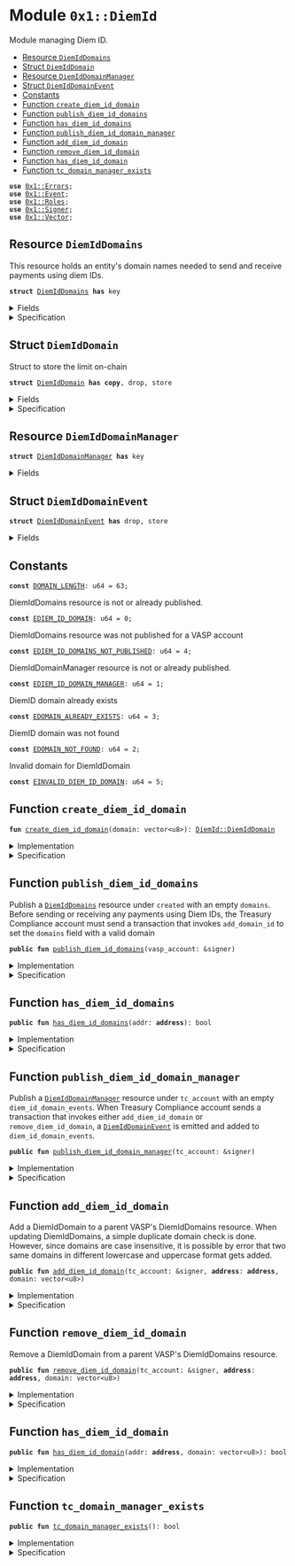 
<a name="0x1_DiemId"></a>

# Module `0x1::DiemId`

Module managing Diem ID.


-  [Resource `DiemIdDomains`](#0x1_DiemId_DiemIdDomains)
-  [Struct `DiemIdDomain`](#0x1_DiemId_DiemIdDomain)
-  [Resource `DiemIdDomainManager`](#0x1_DiemId_DiemIdDomainManager)
-  [Struct `DiemIdDomainEvent`](#0x1_DiemId_DiemIdDomainEvent)
-  [Constants](#@Constants_0)
-  [Function `create_diem_id_domain`](#0x1_DiemId_create_diem_id_domain)
-  [Function `publish_diem_id_domains`](#0x1_DiemId_publish_diem_id_domains)
-  [Function `has_diem_id_domains`](#0x1_DiemId_has_diem_id_domains)
-  [Function `publish_diem_id_domain_manager`](#0x1_DiemId_publish_diem_id_domain_manager)
-  [Function `add_diem_id_domain`](#0x1_DiemId_add_diem_id_domain)
-  [Function `remove_diem_id_domain`](#0x1_DiemId_remove_diem_id_domain)
-  [Function `has_diem_id_domain`](#0x1_DiemId_has_diem_id_domain)
-  [Function `tc_domain_manager_exists`](#0x1_DiemId_tc_domain_manager_exists)


<pre><code><b>use</b> <a href="../../../../../../../DPN/releases/artifacts/current/build/MoveStdlib/docs/Errors.md#0x1_Errors">0x1::Errors</a>;
<b>use</b> <a href="../../../../../../../DPN/releases/artifacts/current/build/MoveStdlib/docs/Event.md#0x1_Event">0x1::Event</a>;
<b>use</b> <a href="Roles.md#0x1_Roles">0x1::Roles</a>;
<b>use</b> <a href="../../../../../../../DPN/releases/artifacts/current/build/MoveStdlib/docs/Signer.md#0x1_Signer">0x1::Signer</a>;
<b>use</b> <a href="../../../../../../../DPN/releases/artifacts/current/build/MoveStdlib/docs/Vector.md#0x1_Vector">0x1::Vector</a>;
</code></pre>



<a name="0x1_DiemId_DiemIdDomains"></a>

## Resource `DiemIdDomains`

This resource holds an entity's domain names needed to send and receive payments using diem IDs.


<pre><code><b>struct</b> <a href="DiemId.md#0x1_DiemId_DiemIdDomains">DiemIdDomains</a> <b>has</b> key
</code></pre>



<details>
<summary>Fields</summary>


<dl>
<dt>
<code>domains: vector&lt;<a href="DiemId.md#0x1_DiemId_DiemIdDomain">DiemId::DiemIdDomain</a>&gt;</code>
</dt>
<dd>
 The list of domain names owned by this parent vasp account
</dd>
</dl>


</details>

<details>
<summary>Specification</summary>


All <code><a href="DiemId.md#0x1_DiemId_DiemIdDomain">DiemIdDomain</a></code>s stored in the <code><a href="DiemId.md#0x1_DiemId_DiemIdDomains">DiemIdDomains</a></code> resource are no more than 63 characters long.


<pre><code><b>invariant</b> <b>forall</b> i in 0..len(domains): len(domains[i].domain) &lt;= <a href="DiemId.md#0x1_DiemId_DOMAIN_LENGTH">DOMAIN_LENGTH</a>;
</code></pre>


The list of <code><a href="DiemId.md#0x1_DiemId_DiemIdDomain">DiemIdDomain</a></code>s are a set


<pre><code><b>invariant</b> <b>forall</b> i in 0..len(domains):
    <b>forall</b> j in i + 1..len(domains): domains[i] != domains[j];
</code></pre>



</details>

<a name="0x1_DiemId_DiemIdDomain"></a>

## Struct `DiemIdDomain`

Struct to store the limit on-chain


<pre><code><b>struct</b> <a href="DiemId.md#0x1_DiemId_DiemIdDomain">DiemIdDomain</a> <b>has</b> <b>copy</b>, drop, store
</code></pre>



<details>
<summary>Fields</summary>


<dl>
<dt>
<code>domain: vector&lt;u8&gt;</code>
</dt>
<dd>

</dd>
</dl>


</details>

<details>
<summary>Specification</summary>


All <code><a href="DiemId.md#0x1_DiemId_DiemIdDomain">DiemIdDomain</a></code>s must be no more than 63 characters long.


<pre><code><b>invariant</b> len(domain) &lt;= <a href="DiemId.md#0x1_DiemId_DOMAIN_LENGTH">DOMAIN_LENGTH</a>;
</code></pre>



</details>

<a name="0x1_DiemId_DiemIdDomainManager"></a>

## Resource `DiemIdDomainManager`



<pre><code><b>struct</b> <a href="DiemId.md#0x1_DiemId_DiemIdDomainManager">DiemIdDomainManager</a> <b>has</b> key
</code></pre>



<details>
<summary>Fields</summary>


<dl>
<dt>
<code>diem_id_domain_events: <a href="../../../../../../../DPN/releases/artifacts/current/build/MoveStdlib/docs/Event.md#0x1_Event_EventHandle">Event::EventHandle</a>&lt;<a href="DiemId.md#0x1_DiemId_DiemIdDomainEvent">DiemId::DiemIdDomainEvent</a>&gt;</code>
</dt>
<dd>
 Event handle for <code>domains</code> added or removed events. Emitted every time a domain is added
 or removed to <code>domains</code>
</dd>
</dl>


</details>

<a name="0x1_DiemId_DiemIdDomainEvent"></a>

## Struct `DiemIdDomainEvent`



<pre><code><b>struct</b> <a href="DiemId.md#0x1_DiemId_DiemIdDomainEvent">DiemIdDomainEvent</a> <b>has</b> drop, store
</code></pre>



<details>
<summary>Fields</summary>


<dl>
<dt>
<code>removed: bool</code>
</dt>
<dd>
 Whether a domain was added or removed
</dd>
<dt>
<code>domain: <a href="DiemId.md#0x1_DiemId_DiemIdDomain">DiemId::DiemIdDomain</a></code>
</dt>
<dd>
 Diem ID Domain string of the account
</dd>
<dt>
<code><b>address</b>: <b>address</b></code>
</dt>
<dd>
 On-chain account address
</dd>
</dl>


</details>

<a name="@Constants_0"></a>

## Constants


<a name="0x1_DiemId_DOMAIN_LENGTH"></a>



<pre><code><b>const</b> <a href="DiemId.md#0x1_DiemId_DOMAIN_LENGTH">DOMAIN_LENGTH</a>: u64 = 63;
</code></pre>



<a name="0x1_DiemId_EDIEM_ID_DOMAIN"></a>

DiemIdDomains resource is not or already published.


<pre><code><b>const</b> <a href="DiemId.md#0x1_DiemId_EDIEM_ID_DOMAIN">EDIEM_ID_DOMAIN</a>: u64 = 0;
</code></pre>



<a name="0x1_DiemId_EDIEM_ID_DOMAINS_NOT_PUBLISHED"></a>

DiemIdDomains resource was not published for a VASP account


<pre><code><b>const</b> <a href="DiemId.md#0x1_DiemId_EDIEM_ID_DOMAINS_NOT_PUBLISHED">EDIEM_ID_DOMAINS_NOT_PUBLISHED</a>: u64 = 4;
</code></pre>



<a name="0x1_DiemId_EDIEM_ID_DOMAIN_MANAGER"></a>

DiemIdDomainManager resource is not or already published.


<pre><code><b>const</b> <a href="DiemId.md#0x1_DiemId_EDIEM_ID_DOMAIN_MANAGER">EDIEM_ID_DOMAIN_MANAGER</a>: u64 = 1;
</code></pre>



<a name="0x1_DiemId_EDOMAIN_ALREADY_EXISTS"></a>

DiemID domain already exists


<pre><code><b>const</b> <a href="DiemId.md#0x1_DiemId_EDOMAIN_ALREADY_EXISTS">EDOMAIN_ALREADY_EXISTS</a>: u64 = 3;
</code></pre>



<a name="0x1_DiemId_EDOMAIN_NOT_FOUND"></a>

DiemID domain was not found


<pre><code><b>const</b> <a href="DiemId.md#0x1_DiemId_EDOMAIN_NOT_FOUND">EDOMAIN_NOT_FOUND</a>: u64 = 2;
</code></pre>



<a name="0x1_DiemId_EINVALID_DIEM_ID_DOMAIN"></a>

Invalid domain for DiemIdDomain


<pre><code><b>const</b> <a href="DiemId.md#0x1_DiemId_EINVALID_DIEM_ID_DOMAIN">EINVALID_DIEM_ID_DOMAIN</a>: u64 = 5;
</code></pre>



<a name="0x1_DiemId_create_diem_id_domain"></a>

## Function `create_diem_id_domain`



<pre><code><b>fun</b> <a href="DiemId.md#0x1_DiemId_create_diem_id_domain">create_diem_id_domain</a>(domain: vector&lt;u8&gt;): <a href="DiemId.md#0x1_DiemId_DiemIdDomain">DiemId::DiemIdDomain</a>
</code></pre>



<details>
<summary>Implementation</summary>


<pre><code><b>fun</b> <a href="DiemId.md#0x1_DiemId_create_diem_id_domain">create_diem_id_domain</a>(domain: vector&lt;u8&gt;): <a href="DiemId.md#0x1_DiemId_DiemIdDomain">DiemIdDomain</a> {
    <b>assert</b>!(<a href="../../../../../../../DPN/releases/artifacts/current/build/MoveStdlib/docs/Vector.md#0x1_Vector_length">Vector::length</a>(&domain) &lt;= <a href="DiemId.md#0x1_DiemId_DOMAIN_LENGTH">DOMAIN_LENGTH</a>, <a href="../../../../../../../DPN/releases/artifacts/current/build/MoveStdlib/docs/Errors.md#0x1_Errors_invalid_argument">Errors::invalid_argument</a>(<a href="DiemId.md#0x1_DiemId_EINVALID_DIEM_ID_DOMAIN">EINVALID_DIEM_ID_DOMAIN</a>));
    <a href="DiemId.md#0x1_DiemId_DiemIdDomain">DiemIdDomain</a>{ domain }
}
</code></pre>



</details>

<details>
<summary>Specification</summary>



<pre><code><b>include</b> <a href="DiemId.md#0x1_DiemId_CreateDiemIdDomainAbortsIf">CreateDiemIdDomainAbortsIf</a>;
<b>ensures</b> result == <a href="DiemId.md#0x1_DiemId_DiemIdDomain">DiemIdDomain</a> { domain };
</code></pre>




<a name="0x1_DiemId_CreateDiemIdDomainAbortsIf"></a>


<pre><code><b>schema</b> <a href="DiemId.md#0x1_DiemId_CreateDiemIdDomainAbortsIf">CreateDiemIdDomainAbortsIf</a> {
    domain: vector&lt;u8&gt;;
    <b>aborts_if</b> <a href="../../../../../../../DPN/releases/artifacts/current/build/MoveStdlib/docs/Vector.md#0x1_Vector_length">Vector::length</a>(domain) &gt; <a href="DiemId.md#0x1_DiemId_DOMAIN_LENGTH">DOMAIN_LENGTH</a> <b>with</b> Errors::INVALID_ARGUMENT;
}
</code></pre>



</details>

<a name="0x1_DiemId_publish_diem_id_domains"></a>

## Function `publish_diem_id_domains`

Publish a <code><a href="DiemId.md#0x1_DiemId_DiemIdDomains">DiemIdDomains</a></code> resource under <code>created</code> with an empty <code>domains</code>.
Before sending or receiving any payments using Diem IDs, the Treasury Compliance account must send
a transaction that invokes <code>add_domain_id</code> to set the <code>domains</code> field with a valid domain


<pre><code><b>public</b> <b>fun</b> <a href="DiemId.md#0x1_DiemId_publish_diem_id_domains">publish_diem_id_domains</a>(vasp_account: &signer)
</code></pre>



<details>
<summary>Implementation</summary>


<pre><code><b>public</b> <b>fun</b> <a href="DiemId.md#0x1_DiemId_publish_diem_id_domains">publish_diem_id_domains</a>(
    vasp_account: &signer,
) {
    <a href="Roles.md#0x1_Roles_assert_parent_vasp_role">Roles::assert_parent_vasp_role</a>(vasp_account);
    <b>assert</b>!(
        !<b>exists</b>&lt;<a href="DiemId.md#0x1_DiemId_DiemIdDomains">DiemIdDomains</a>&gt;(<a href="../../../../../../../DPN/releases/artifacts/current/build/MoveStdlib/docs/Signer.md#0x1_Signer_address_of">Signer::address_of</a>(vasp_account)),
        <a href="../../../../../../../DPN/releases/artifacts/current/build/MoveStdlib/docs/Errors.md#0x1_Errors_already_published">Errors::already_published</a>(<a href="DiemId.md#0x1_DiemId_EDIEM_ID_DOMAIN">EDIEM_ID_DOMAIN</a>)
    );
    <b>move_to</b>(vasp_account, <a href="DiemId.md#0x1_DiemId_DiemIdDomains">DiemIdDomains</a> {
        domains: <a href="../../../../../../../DPN/releases/artifacts/current/build/MoveStdlib/docs/Vector.md#0x1_Vector_empty">Vector::empty</a>(),
    })
}
</code></pre>



</details>

<details>
<summary>Specification</summary>



<pre><code><b>let</b> vasp_addr = <a href="../../../../../../../DPN/releases/artifacts/current/build/MoveStdlib/docs/Signer.md#0x1_Signer_address_of">Signer::address_of</a>(vasp_account);
<b>include</b> <a href="Roles.md#0x1_Roles_AbortsIfNotParentVasp">Roles::AbortsIfNotParentVasp</a>{account: vasp_account};
<b>include</b> <a href="DiemId.md#0x1_DiemId_PublishDiemIdDomainsAbortsIf">PublishDiemIdDomainsAbortsIf</a>;
<b>include</b> <a href="DiemId.md#0x1_DiemId_PublishDiemIdDomainsEnsures">PublishDiemIdDomainsEnsures</a>;
</code></pre>




<a name="0x1_DiemId_PublishDiemIdDomainsAbortsIf"></a>


<pre><code><b>schema</b> <a href="DiemId.md#0x1_DiemId_PublishDiemIdDomainsAbortsIf">PublishDiemIdDomainsAbortsIf</a> {
    vasp_addr: <b>address</b>;
    <b>aborts_if</b> <a href="DiemId.md#0x1_DiemId_has_diem_id_domains">has_diem_id_domains</a>(vasp_addr) <b>with</b> Errors::ALREADY_PUBLISHED;
}
</code></pre>




<a name="0x1_DiemId_PublishDiemIdDomainsEnsures"></a>


<pre><code><b>schema</b> <a href="DiemId.md#0x1_DiemId_PublishDiemIdDomainsEnsures">PublishDiemIdDomainsEnsures</a> {
    vasp_addr: <b>address</b>;
    <b>ensures</b> <b>exists</b>&lt;<a href="DiemId.md#0x1_DiemId_DiemIdDomains">DiemIdDomains</a>&gt;(vasp_addr);
    <b>ensures</b> <a href="../../../../../../../DPN/releases/artifacts/current/build/MoveStdlib/docs/Vector.md#0x1_Vector_is_empty">Vector::is_empty</a>(<b>global</b>&lt;<a href="DiemId.md#0x1_DiemId_DiemIdDomains">DiemIdDomains</a>&gt;(vasp_addr).domains);
}
</code></pre>



</details>

<a name="0x1_DiemId_has_diem_id_domains"></a>

## Function `has_diem_id_domains`



<pre><code><b>public</b> <b>fun</b> <a href="DiemId.md#0x1_DiemId_has_diem_id_domains">has_diem_id_domains</a>(addr: <b>address</b>): bool
</code></pre>



<details>
<summary>Implementation</summary>


<pre><code><b>public</b> <b>fun</b> <a href="DiemId.md#0x1_DiemId_has_diem_id_domains">has_diem_id_domains</a>(addr: <b>address</b>): bool {
    <b>exists</b>&lt;<a href="DiemId.md#0x1_DiemId_DiemIdDomains">DiemIdDomains</a>&gt;(addr)
}
</code></pre>



</details>

<details>
<summary>Specification</summary>



<pre><code><b>aborts_if</b> <b>false</b>;
<b>ensures</b> result == <b>exists</b>&lt;<a href="DiemId.md#0x1_DiemId_DiemIdDomains">DiemIdDomains</a>&gt;(addr);
</code></pre>



</details>

<a name="0x1_DiemId_publish_diem_id_domain_manager"></a>

## Function `publish_diem_id_domain_manager`

Publish a <code><a href="DiemId.md#0x1_DiemId_DiemIdDomainManager">DiemIdDomainManager</a></code> resource under <code>tc_account</code> with an empty <code>diem_id_domain_events</code>.
When Treasury Compliance account sends a transaction that invokes either <code>add_diem_id_domain</code> or
<code>remove_diem_id_domain</code>, a <code><a href="DiemId.md#0x1_DiemId_DiemIdDomainEvent">DiemIdDomainEvent</a></code> is emitted and added to <code>diem_id_domain_events</code>.


<pre><code><b>public</b> <b>fun</b> <a href="DiemId.md#0x1_DiemId_publish_diem_id_domain_manager">publish_diem_id_domain_manager</a>(tc_account: &signer)
</code></pre>



<details>
<summary>Implementation</summary>


<pre><code><b>public</b> <b>fun</b> <a href="DiemId.md#0x1_DiemId_publish_diem_id_domain_manager">publish_diem_id_domain_manager</a>(
    tc_account : &signer,
) {
    <a href="Roles.md#0x1_Roles_assert_treasury_compliance">Roles::assert_treasury_compliance</a>(tc_account);
    <b>assert</b>!(
        !<b>exists</b>&lt;<a href="DiemId.md#0x1_DiemId_DiemIdDomainManager">DiemIdDomainManager</a>&gt;(<a href="../../../../../../../DPN/releases/artifacts/current/build/MoveStdlib/docs/Signer.md#0x1_Signer_address_of">Signer::address_of</a>(tc_account)),
        <a href="../../../../../../../DPN/releases/artifacts/current/build/MoveStdlib/docs/Errors.md#0x1_Errors_already_published">Errors::already_published</a>(<a href="DiemId.md#0x1_DiemId_EDIEM_ID_DOMAIN_MANAGER">EDIEM_ID_DOMAIN_MANAGER</a>)
    );
    <b>move_to</b>(
        tc_account,
        <a href="DiemId.md#0x1_DiemId_DiemIdDomainManager">DiemIdDomainManager</a> {
            diem_id_domain_events: <a href="../../../../../../../DPN/releases/artifacts/current/build/MoveStdlib/docs/Event.md#0x1_Event_new_event_handle">Event::new_event_handle</a>&lt;<a href="DiemId.md#0x1_DiemId_DiemIdDomainEvent">DiemIdDomainEvent</a>&gt;(tc_account),
        }
    );
}
</code></pre>



</details>

<details>
<summary>Specification</summary>



<pre><code><b>include</b> <a href="Roles.md#0x1_Roles_AbortsIfNotTreasuryCompliance">Roles::AbortsIfNotTreasuryCompliance</a>{account: tc_account};
<b>aborts_if</b> <a href="DiemId.md#0x1_DiemId_tc_domain_manager_exists">tc_domain_manager_exists</a>() <b>with</b> Errors::ALREADY_PUBLISHED;
<b>ensures</b> <b>exists</b>&lt;<a href="DiemId.md#0x1_DiemId_DiemIdDomainManager">DiemIdDomainManager</a>&gt;(<a href="../../../../../../../DPN/releases/artifacts/current/build/MoveStdlib/docs/Signer.md#0x1_Signer_address_of">Signer::address_of</a>(tc_account));
<b>modifies</b> <b>global</b>&lt;<a href="DiemId.md#0x1_DiemId_DiemIdDomainManager">DiemIdDomainManager</a>&gt;(<a href="../../../../../../../DPN/releases/artifacts/current/build/MoveStdlib/docs/Signer.md#0x1_Signer_address_of">Signer::address_of</a>(tc_account));
</code></pre>



</details>

<a name="0x1_DiemId_add_diem_id_domain"></a>

## Function `add_diem_id_domain`

Add a DiemIdDomain to a parent VASP's DiemIdDomains resource.
When updating DiemIdDomains, a simple duplicate domain check is done.
However, since domains are case insensitive, it is possible by error that two same domains in
different lowercase and uppercase format gets added.


<pre><code><b>public</b> <b>fun</b> <a href="DiemId.md#0x1_DiemId_add_diem_id_domain">add_diem_id_domain</a>(tc_account: &signer, <b>address</b>: <b>address</b>, domain: vector&lt;u8&gt;)
</code></pre>



<details>
<summary>Implementation</summary>


<pre><code><b>public</b> <b>fun</b> <a href="DiemId.md#0x1_DiemId_add_diem_id_domain">add_diem_id_domain</a>(
    tc_account: &signer,
    <b>address</b>: <b>address</b>,
    domain: vector&lt;u8&gt;,
) <b>acquires</b> <a href="DiemId.md#0x1_DiemId_DiemIdDomainManager">DiemIdDomainManager</a>, <a href="DiemId.md#0x1_DiemId_DiemIdDomains">DiemIdDomains</a> {
    <a href="Roles.md#0x1_Roles_assert_treasury_compliance">Roles::assert_treasury_compliance</a>(tc_account);
    <b>assert</b>!(<a href="DiemId.md#0x1_DiemId_tc_domain_manager_exists">tc_domain_manager_exists</a>(), <a href="../../../../../../../DPN/releases/artifacts/current/build/MoveStdlib/docs/Errors.md#0x1_Errors_not_published">Errors::not_published</a>(<a href="DiemId.md#0x1_DiemId_EDIEM_ID_DOMAIN_MANAGER">EDIEM_ID_DOMAIN_MANAGER</a>));
    <b>assert</b>!(
        <b>exists</b>&lt;<a href="DiemId.md#0x1_DiemId_DiemIdDomains">DiemIdDomains</a>&gt;(<b>address</b>),
        <a href="../../../../../../../DPN/releases/artifacts/current/build/MoveStdlib/docs/Errors.md#0x1_Errors_not_published">Errors::not_published</a>(<a href="DiemId.md#0x1_DiemId_EDIEM_ID_DOMAINS_NOT_PUBLISHED">EDIEM_ID_DOMAINS_NOT_PUBLISHED</a>)
    );

    <b>let</b> account_domains = <b>borrow_global_mut</b>&lt;<a href="DiemId.md#0x1_DiemId_DiemIdDomains">DiemIdDomains</a>&gt;(<b>address</b>);
    <b>let</b> diem_id_domain = <a href="DiemId.md#0x1_DiemId_create_diem_id_domain">create_diem_id_domain</a>(domain);

    <b>assert</b>!(
        !<a href="../../../../../../../DPN/releases/artifacts/current/build/MoveStdlib/docs/Vector.md#0x1_Vector_contains">Vector::contains</a>(&account_domains.domains, &diem_id_domain),
        <a href="../../../../../../../DPN/releases/artifacts/current/build/MoveStdlib/docs/Errors.md#0x1_Errors_invalid_argument">Errors::invalid_argument</a>(<a href="DiemId.md#0x1_DiemId_EDOMAIN_ALREADY_EXISTS">EDOMAIN_ALREADY_EXISTS</a>)
    );

    <a href="../../../../../../../DPN/releases/artifacts/current/build/MoveStdlib/docs/Vector.md#0x1_Vector_push_back">Vector::push_back</a>(&<b>mut</b> account_domains.domains, <b>copy</b> diem_id_domain);

    <a href="../../../../../../../DPN/releases/artifacts/current/build/MoveStdlib/docs/Event.md#0x1_Event_emit_event">Event::emit_event</a>(
        &<b>mut</b> <b>borrow_global_mut</b>&lt;<a href="DiemId.md#0x1_DiemId_DiemIdDomainManager">DiemIdDomainManager</a>&gt;(@TreasuryCompliance).diem_id_domain_events,
        <a href="DiemId.md#0x1_DiemId_DiemIdDomainEvent">DiemIdDomainEvent</a> {
            removed: <b>false</b>,
            domain: diem_id_domain,
            <b>address</b>,
        },
    );
}
</code></pre>



</details>

<details>
<summary>Specification</summary>



<pre><code><b>include</b> <a href="DiemId.md#0x1_DiemId_AddDiemIdDomainAbortsIf">AddDiemIdDomainAbortsIf</a>;
<b>include</b> <a href="DiemId.md#0x1_DiemId_AddDiemIdDomainEnsures">AddDiemIdDomainEnsures</a>;
<b>include</b> <a href="DiemId.md#0x1_DiemId_AddDiemIdDomainEmits">AddDiemIdDomainEmits</a>;
</code></pre>




<a name="0x1_DiemId_AddDiemIdDomainAbortsIf"></a>


<pre><code><b>schema</b> <a href="DiemId.md#0x1_DiemId_AddDiemIdDomainAbortsIf">AddDiemIdDomainAbortsIf</a> {
    tc_account: signer;
    <b>address</b>: <b>address</b>;
    domain: vector&lt;u8&gt;;
    <b>let</b> domains = <b>global</b>&lt;<a href="DiemId.md#0x1_DiemId_DiemIdDomains">DiemIdDomains</a>&gt;(<b>address</b>).domains;
    <b>include</b> <a href="Roles.md#0x1_Roles_AbortsIfNotTreasuryCompliance">Roles::AbortsIfNotTreasuryCompliance</a>{account: tc_account};
    <b>include</b> <a href="DiemId.md#0x1_DiemId_CreateDiemIdDomainAbortsIf">CreateDiemIdDomainAbortsIf</a>;
    <b>aborts_if</b> !<b>exists</b>&lt;<a href="DiemId.md#0x1_DiemId_DiemIdDomains">DiemIdDomains</a>&gt;(<b>address</b>) <b>with</b> Errors::NOT_PUBLISHED;
    <b>aborts_if</b> !<a href="DiemId.md#0x1_DiemId_tc_domain_manager_exists">tc_domain_manager_exists</a>() <b>with</b> Errors::NOT_PUBLISHED;
    <b>aborts_if</b> contains(domains, <a href="DiemId.md#0x1_DiemId_DiemIdDomain">DiemIdDomain</a> { domain }) <b>with</b> Errors::INVALID_ARGUMENT;
}
</code></pre>




<a name="0x1_DiemId_AddDiemIdDomainEnsures"></a>


<pre><code><b>schema</b> <a href="DiemId.md#0x1_DiemId_AddDiemIdDomainEnsures">AddDiemIdDomainEnsures</a> {
    <b>address</b>: <b>address</b>;
    domain: vector&lt;u8&gt;;
    <b>let</b> <b>post</b> domains = <b>global</b>&lt;<a href="DiemId.md#0x1_DiemId_DiemIdDomains">DiemIdDomains</a>&gt;(<b>address</b>).domains;
    <b>ensures</b> contains(domains, <a href="DiemId.md#0x1_DiemId_DiemIdDomain">DiemIdDomain</a> { domain });
}
</code></pre>




<a name="0x1_DiemId_AddDiemIdDomainEmits"></a>


<pre><code><b>schema</b> <a href="DiemId.md#0x1_DiemId_AddDiemIdDomainEmits">AddDiemIdDomainEmits</a> {
    <b>address</b>: <b>address</b>;
    domain: vector&lt;u8&gt;;
    <b>let</b> handle = <b>global</b>&lt;<a href="DiemId.md#0x1_DiemId_DiemIdDomainManager">DiemIdDomainManager</a>&gt;(@TreasuryCompliance).diem_id_domain_events;
    <b>let</b> msg = <a href="DiemId.md#0x1_DiemId_DiemIdDomainEvent">DiemIdDomainEvent</a> {
        removed: <b>false</b>,
        domain: <a href="DiemId.md#0x1_DiemId_DiemIdDomain">DiemIdDomain</a> { domain },
        <b>address</b>,
    };
    <b>emits</b> msg <b>to</b> handle;
}
</code></pre>



</details>

<a name="0x1_DiemId_remove_diem_id_domain"></a>

## Function `remove_diem_id_domain`

Remove a DiemIdDomain from a parent VASP's DiemIdDomains resource.


<pre><code><b>public</b> <b>fun</b> <a href="DiemId.md#0x1_DiemId_remove_diem_id_domain">remove_diem_id_domain</a>(tc_account: &signer, <b>address</b>: <b>address</b>, domain: vector&lt;u8&gt;)
</code></pre>



<details>
<summary>Implementation</summary>


<pre><code><b>public</b> <b>fun</b> <a href="DiemId.md#0x1_DiemId_remove_diem_id_domain">remove_diem_id_domain</a>(
    tc_account: &signer,
    <b>address</b>: <b>address</b>,
    domain: vector&lt;u8&gt;,
) <b>acquires</b> <a href="DiemId.md#0x1_DiemId_DiemIdDomainManager">DiemIdDomainManager</a>, <a href="DiemId.md#0x1_DiemId_DiemIdDomains">DiemIdDomains</a> {
    <a href="Roles.md#0x1_Roles_assert_treasury_compliance">Roles::assert_treasury_compliance</a>(tc_account);
    <b>assert</b>!(<a href="DiemId.md#0x1_DiemId_tc_domain_manager_exists">tc_domain_manager_exists</a>(), <a href="../../../../../../../DPN/releases/artifacts/current/build/MoveStdlib/docs/Errors.md#0x1_Errors_not_published">Errors::not_published</a>(<a href="DiemId.md#0x1_DiemId_EDIEM_ID_DOMAIN_MANAGER">EDIEM_ID_DOMAIN_MANAGER</a>));
    <b>assert</b>!(
        <b>exists</b>&lt;<a href="DiemId.md#0x1_DiemId_DiemIdDomains">DiemIdDomains</a>&gt;(<b>address</b>),
        <a href="../../../../../../../DPN/releases/artifacts/current/build/MoveStdlib/docs/Errors.md#0x1_Errors_not_published">Errors::not_published</a>(<a href="DiemId.md#0x1_DiemId_EDIEM_ID_DOMAINS_NOT_PUBLISHED">EDIEM_ID_DOMAINS_NOT_PUBLISHED</a>)
    );

    <b>let</b> account_domains = <b>borrow_global_mut</b>&lt;<a href="DiemId.md#0x1_DiemId_DiemIdDomains">DiemIdDomains</a>&gt;(<b>address</b>);
    <b>let</b> diem_id_domain = <a href="DiemId.md#0x1_DiemId_create_diem_id_domain">create_diem_id_domain</a>(domain);

    <b>let</b> (<b>has</b>, index) = <a href="../../../../../../../DPN/releases/artifacts/current/build/MoveStdlib/docs/Vector.md#0x1_Vector_index_of">Vector::index_of</a>(&account_domains.domains, &diem_id_domain);
    <b>if</b> (<b>has</b>) {
        <a href="../../../../../../../DPN/releases/artifacts/current/build/MoveStdlib/docs/Vector.md#0x1_Vector_remove">Vector::remove</a>(&<b>mut</b> account_domains.domains, index);
    } <b>else</b> {
        <b>abort</b> <a href="../../../../../../../DPN/releases/artifacts/current/build/MoveStdlib/docs/Errors.md#0x1_Errors_invalid_argument">Errors::invalid_argument</a>(<a href="DiemId.md#0x1_DiemId_EDOMAIN_NOT_FOUND">EDOMAIN_NOT_FOUND</a>)
    };

    <a href="../../../../../../../DPN/releases/artifacts/current/build/MoveStdlib/docs/Event.md#0x1_Event_emit_event">Event::emit_event</a>(
        &<b>mut</b> <b>borrow_global_mut</b>&lt;<a href="DiemId.md#0x1_DiemId_DiemIdDomainManager">DiemIdDomainManager</a>&gt;(@TreasuryCompliance).diem_id_domain_events,
        <a href="DiemId.md#0x1_DiemId_DiemIdDomainEvent">DiemIdDomainEvent</a> {
            removed: <b>true</b>,
            domain: diem_id_domain,
            <b>address</b>: <b>address</b>,
        },
    );
}
</code></pre>



</details>

<details>
<summary>Specification</summary>



<pre><code><b>include</b> <a href="DiemId.md#0x1_DiemId_RemoveDiemIdDomainAbortsIf">RemoveDiemIdDomainAbortsIf</a>;
<b>include</b> <a href="DiemId.md#0x1_DiemId_RemoveDiemIdDomainEnsures">RemoveDiemIdDomainEnsures</a>;
<b>include</b> <a href="DiemId.md#0x1_DiemId_RemoveDiemIdDomainEmits">RemoveDiemIdDomainEmits</a>;
</code></pre>




<a name="0x1_DiemId_RemoveDiemIdDomainAbortsIf"></a>


<pre><code><b>schema</b> <a href="DiemId.md#0x1_DiemId_RemoveDiemIdDomainAbortsIf">RemoveDiemIdDomainAbortsIf</a> {
    tc_account: signer;
    <b>address</b>: <b>address</b>;
    domain: vector&lt;u8&gt;;
    <b>let</b> domains = <b>global</b>&lt;<a href="DiemId.md#0x1_DiemId_DiemIdDomains">DiemIdDomains</a>&gt;(<b>address</b>).domains;
    <b>include</b> <a href="Roles.md#0x1_Roles_AbortsIfNotTreasuryCompliance">Roles::AbortsIfNotTreasuryCompliance</a>{account: tc_account};
    <b>include</b> <a href="DiemId.md#0x1_DiemId_CreateDiemIdDomainAbortsIf">CreateDiemIdDomainAbortsIf</a>;
    <b>aborts_if</b> !<b>exists</b>&lt;<a href="DiemId.md#0x1_DiemId_DiemIdDomains">DiemIdDomains</a>&gt;(<b>address</b>) <b>with</b> Errors::NOT_PUBLISHED;
    <b>aborts_if</b> !<a href="DiemId.md#0x1_DiemId_tc_domain_manager_exists">tc_domain_manager_exists</a>() <b>with</b> Errors::NOT_PUBLISHED;
    <b>aborts_if</b> !contains(domains, <a href="DiemId.md#0x1_DiemId_DiemIdDomain">DiemIdDomain</a> { domain }) <b>with</b> Errors::INVALID_ARGUMENT;
}
</code></pre>




<a name="0x1_DiemId_RemoveDiemIdDomainEnsures"></a>


<pre><code><b>schema</b> <a href="DiemId.md#0x1_DiemId_RemoveDiemIdDomainEnsures">RemoveDiemIdDomainEnsures</a> {
    <b>address</b>: <b>address</b>;
    domain: vector&lt;u8&gt;;
    <b>let</b> <b>post</b> domains = <b>global</b>&lt;<a href="DiemId.md#0x1_DiemId_DiemIdDomains">DiemIdDomains</a>&gt;(<b>address</b>).domains;
    <b>ensures</b> !contains(domains, <a href="DiemId.md#0x1_DiemId_DiemIdDomain">DiemIdDomain</a> { domain });
}
</code></pre>




<a name="0x1_DiemId_RemoveDiemIdDomainEmits"></a>


<pre><code><b>schema</b> <a href="DiemId.md#0x1_DiemId_RemoveDiemIdDomainEmits">RemoveDiemIdDomainEmits</a> {
    tc_account: signer;
    <b>address</b>: <b>address</b>;
    domain: vector&lt;u8&gt;;
    <b>let</b> handle = <b>global</b>&lt;<a href="DiemId.md#0x1_DiemId_DiemIdDomainManager">DiemIdDomainManager</a>&gt;(@TreasuryCompliance).diem_id_domain_events;
    <b>let</b> msg = <a href="DiemId.md#0x1_DiemId_DiemIdDomainEvent">DiemIdDomainEvent</a> {
        removed: <b>true</b>,
        domain: <a href="DiemId.md#0x1_DiemId_DiemIdDomain">DiemIdDomain</a> { domain },
        <b>address</b>,
    };
    <b>emits</b> msg <b>to</b> handle;
}
</code></pre>



</details>

<a name="0x1_DiemId_has_diem_id_domain"></a>

## Function `has_diem_id_domain`



<pre><code><b>public</b> <b>fun</b> <a href="DiemId.md#0x1_DiemId_has_diem_id_domain">has_diem_id_domain</a>(addr: <b>address</b>, domain: vector&lt;u8&gt;): bool
</code></pre>



<details>
<summary>Implementation</summary>


<pre><code><b>public</b> <b>fun</b> <a href="DiemId.md#0x1_DiemId_has_diem_id_domain">has_diem_id_domain</a>(addr: <b>address</b>, domain: vector&lt;u8&gt;): bool <b>acquires</b> <a href="DiemId.md#0x1_DiemId_DiemIdDomains">DiemIdDomains</a> {
    <b>assert</b>!(
        <b>exists</b>&lt;<a href="DiemId.md#0x1_DiemId_DiemIdDomains">DiemIdDomains</a>&gt;(addr),
        <a href="../../../../../../../DPN/releases/artifacts/current/build/MoveStdlib/docs/Errors.md#0x1_Errors_not_published">Errors::not_published</a>(<a href="DiemId.md#0x1_DiemId_EDIEM_ID_DOMAINS_NOT_PUBLISHED">EDIEM_ID_DOMAINS_NOT_PUBLISHED</a>)
    );
    <b>let</b> account_domains = <b>borrow_global</b>&lt;<a href="DiemId.md#0x1_DiemId_DiemIdDomains">DiemIdDomains</a>&gt;(addr);
    <b>let</b> diem_id_domain = <a href="DiemId.md#0x1_DiemId_create_diem_id_domain">create_diem_id_domain</a>(domain);
    <a href="../../../../../../../DPN/releases/artifacts/current/build/MoveStdlib/docs/Vector.md#0x1_Vector_contains">Vector::contains</a>(&account_domains.domains, &diem_id_domain)
}
</code></pre>



</details>

<details>
<summary>Specification</summary>



<pre><code><b>include</b> <a href="DiemId.md#0x1_DiemId_HasDiemIdDomainAbortsIf">HasDiemIdDomainAbortsIf</a>;
<b>let</b> id_domain = <a href="DiemId.md#0x1_DiemId_DiemIdDomain">DiemIdDomain</a> { domain };
<b>ensures</b> result == contains(<b>global</b>&lt;<a href="DiemId.md#0x1_DiemId_DiemIdDomains">DiemIdDomains</a>&gt;(addr).domains, id_domain);
</code></pre>




<a name="0x1_DiemId_HasDiemIdDomainAbortsIf"></a>


<pre><code><b>schema</b> <a href="DiemId.md#0x1_DiemId_HasDiemIdDomainAbortsIf">HasDiemIdDomainAbortsIf</a> {
    addr: <b>address</b>;
    domain: vector&lt;u8&gt;;
    <b>include</b> <a href="DiemId.md#0x1_DiemId_CreateDiemIdDomainAbortsIf">CreateDiemIdDomainAbortsIf</a>;
    <b>aborts_if</b> !<b>exists</b>&lt;<a href="DiemId.md#0x1_DiemId_DiemIdDomains">DiemIdDomains</a>&gt;(addr) <b>with</b> Errors::NOT_PUBLISHED;
}
</code></pre>



</details>

<a name="0x1_DiemId_tc_domain_manager_exists"></a>

## Function `tc_domain_manager_exists`



<pre><code><b>public</b> <b>fun</b> <a href="DiemId.md#0x1_DiemId_tc_domain_manager_exists">tc_domain_manager_exists</a>(): bool
</code></pre>



<details>
<summary>Implementation</summary>


<pre><code><b>public</b> <b>fun</b> <a href="DiemId.md#0x1_DiemId_tc_domain_manager_exists">tc_domain_manager_exists</a>(): bool {
    <b>exists</b>&lt;<a href="DiemId.md#0x1_DiemId_DiemIdDomainManager">DiemIdDomainManager</a>&gt;(@TreasuryCompliance)
}
</code></pre>



</details>

<details>
<summary>Specification</summary>



<pre><code><b>aborts_if</b> <b>false</b>;
<b>ensures</b> result == <b>exists</b>&lt;<a href="DiemId.md#0x1_DiemId_DiemIdDomainManager">DiemIdDomainManager</a>&gt;(@TreasuryCompliance);
</code></pre>



</details>


[//]: # ("File containing references which can be used from documentation")
[ACCESS_CONTROL]: https://github.com/diem/dip/blob/main/dips/dip-2.md
[ROLE]: https://github.com/diem/dip/blob/main/dips/dip-2.md#roles
[PERMISSION]: https://github.com/diem/dip/blob/main/dips/dip-2.md#permissions
